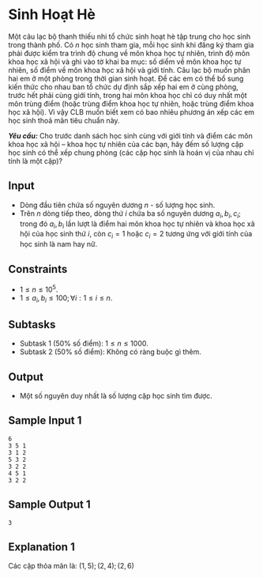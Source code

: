 # Sinh Hoạt Hè

Một câu lạc bộ thanh thiếu nhi tổ chức sinh hoạt hè tập trung cho học sinh trong thành phố. Có $n$ học sinh tham gia, mỗi học sinh khi đăng ký tham gia phải được kiểm tra trình độ chung về môn khoa học tự nhiên, trình độ môn khoa học xã hội và ghi vào tờ khai ba mục: số diểm về môn khoa học tự nhiên, số điểm về môn khoa học xã hội và giới tính. Câu lạc bộ muốn phân hai em ở một phòng trong thời gian sinh hoạt. Để các em có thể bổ sung kiến thức cho nhau ban tổ chức dự định sắp xếp hai em ở cùng phòng, trước hết phải cùng giới tính, trong hai môn khoa học chỉ có duy nhất một môn trùng điểm (hoặc trùng điểm khoa học tự nhiên, hoặc trùng điểm khoa học xã hội). Vì vậy CLB muốn biết xem có bao nhiêu phương án xếp các em học sinh thoả mãn tiêu chuẩn này.

***Yêu cầu:*** Cho trước danh sách học sinh cùng với giới tính và điểm các môn khoa học xã hội – khoa học tự nhiên của các bạn, hãy đếm số lượng cặp học sinh có thể xếp chung phòng (các cặp học sinh là hoán vị của nhau chỉ tính là một cặp)?

## Input

- Dòng đầu tiên chứa số nguyên dương $n$ - số lượng học sinh.
- Trên $n$ dòng tiếp theo, dòng thứ $i$ chứa ba số nguyên dương $a_i, b_i, c_i;$ trong đó $a_i, b_i$ lần lượt là điểm hai môn khoa học tự nhiên và khoa học xã hội của học sinh thứ $i,$ còn $c_i = 1$ hoặc $c_i = 2$ tương ứng với giới tính của học sinh là nam hay nữ. 

## Constraints

- $1 \le n \le 10^5$.
- $1 \le a_i, b_i \le 100; \forall i: 1 \le i \le n$.

## Subtasks

- Subtask $1$ ($50\%$ số điểm): $1 \le n \le 1000$.
- Subtask $2$ ($50\%$ số điểm): Không có ràng buộc gì thêm.

## Output

- Một số nguyên duy nhất là số lượng cặp học sinh tìm được.

## Sample Input 1

```
6
3 5 1
3 1 2
5 3 2
3 2 2
4 5 1
3 2 2
```

## Sample Output 1

```
3
```

## Explanation 1

Các cặp thỏa mãn là: $(1, 5); (2, 4); (2, 6)$

